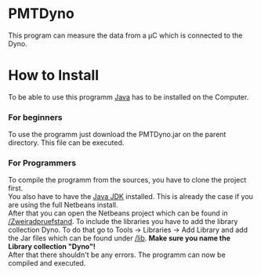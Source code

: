 # PMTDyno
This program can measure the data from a µC which is connected to the Dyno.  
  

# How to Install
To be able to use this programm [Java](https://java.com/en/download/) has to be installed on the Computer.

### For beginners
To use the programm just download the PMTDyno.jar on the parent directory. This file can be executed.

### For Programmers
To compile the programm from the sources, you have to clone the project first.  
You also have to have the [Java JDK](http://www.oracle.com/technetwork/java/javase/downloads/jdk8-downloads-2133151.html) installed. This is already the case if you are using the full Netbeans install.  
After that you can open the Netbeans project which can be found in [/Zweiradpruefstand](https://github.com/PMTDyno/Zweiradpruefstand/tree/master/Zweiradpruefstand). To include the libraries you have to add the library collection Dyno. To do that go to Tools -> Libraries -> Add Library and add the Jar files which can be found under [/lib](https://github.com/PMTDyno/Zweiradpruefstand/tree/master/lib). **Make sure you name the Library collection "Dyno"!**  
After that there shouldn't be any errors. 
The programm can now be compiled and executed.
